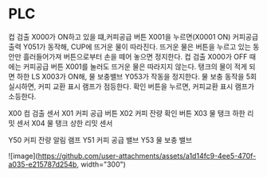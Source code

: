 # PLC

컵 검출 X000가 ON하고 있을 떄,커피공급 버튼 X001을 누르면(X0001 ON) 커피공급 출력 Y051가 동작해, CUP에 뜨거운 물이 따라진다. 뜨거운 물은 버튼을 누르고 있는 동안만 흘러들어가져
버튼으로부터 손을 떼어 놓으면 정지한다. 컵 검출 X000가 OFF 때에는 커피공급 버튼 X001를 눌러도 뜨거운 물은 따라지지 않는다. 탱크의 물이 적게 되면 하한 LS X003가 ON해, 물 보충밸브
Y053가 작동을 정지한다. 물 보충 동작을 5회 실시하면, 커피 교환 표시 램프가 점등한다. 확인 버튼을 누르면, 커피교환 표시 램프가 소등한다.

X00 컴 검출 센서
X01 커피 공급 버튼
X02 커피 잔량 확인 버튼
X03 물 탱크 하한 리밋 센서
X04 물 탱크 상한 리밋 센서 

Y50 커피 잔량 알림 램프
Y51 커피 공급 밸브
Y53 물 보충 밸브

![image](https://github.com/user-attachments/assets/a1d14fc9-4ee5-470f-a035-e215787d254b, width="300")

